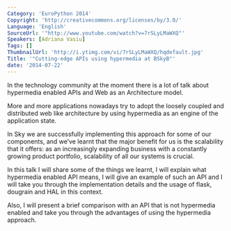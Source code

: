```yaml
---
Category: 'EuroPython 2014'
Copyright: 'http://creativecommons.org/licenses/by/3.0/'
Language: 'English'
SourceUrl: '"http://www.youtube.com/watch?v=7rSLyLMaWXQ"'
Speakers: [Adriana Vasiu]
Tags: []
ThumbnailUrl: 'http://i.ytimg.com/vi/7rSLyLMaWXQ/hqdefault.jpg'
Title: '"Cutting-edge APIs using hypermedia at BSkyB"'
date: '2014-07-22'
---
```

In the technology community at the moment there is a lot of talk about hypermedia enabled APIs and Web as an Architecture model.
 
 More and more applications nowadays try to adopt the loosely coupled and distributed web like architecture by using hypermedia as an engine of the application state.
 
In Sky we are successfully implementing this approach for some of our components, and we’ve learnt that the major benefit for us is the scalability that it offers: as an increasingly expanding business with a constantly growing product portfolio, scalability of all our systems is crucial.
 
In this talk I will share some of the things we learnt, I will explain what hypermedia enabled API means, I will give an example of such an API and I will take you through the implementation details and the usage of flask, dougrain and HAL in this context.
 
Also, I will present a brief comparison with an API that is not hypermedia enabled and take you through the advantages of using the hypermedia approach.